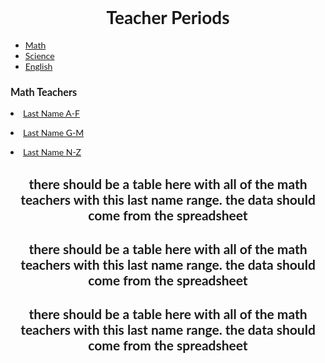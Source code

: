 <!DOCTYPE html>
<html>
<style>
body {font-family: "Lato", sans-serif;}

ul.tab {
    list-style-type: none;
    margin: 0;
    padding: 0;
    overflow: hidden;
    border: 1px solid #ccc;
    background-color: #f1f1f1;
}

/* Float the list items side by side */
ul.tab li {float: left;}

/* Style the links inside the list items */
ul.tab li a {
    display: inline-block;
    color: black;
    text-align: center;
    padding: 14px 16px;
    text-decoration: none;
    transition: 0.3s;
    font-size: 17px;
}

/* Change background color of links on hover */
ul.tab li a:hover {
    background-color: #ddd;
}

/* Create an active/current tablink class */
ul.tab li a:focus, .active {
    background-color: #ccc;
}

/* Style the tab content */
.tabcontent {
    display: none;
    padding: 6px 12px;
    border: 1px solid #ccc;
    border-top: none;
}
</style>
<div data-role = "page" id = "HomePage">
    <div data-role = "header">
    <center><h1> Teacher Periods </h1></center>
    </div>
<ul class="tab">
  <li><a href="javascript:void(0)" class="tablinks" onclick="openCity(event, 'Math')">Math</a></li>
  <li><a href="javascript:void(0)" class="tablinks" onclick="openCity(event, 'Science')">Science</a></li>
  <li><a href="javascript:void(0)" class="tablinks" onclick="openCity(event, 'English')">English</a></li>
</ul>

<div id="Math" class="tabcontent">
  <h3>Math Teachers</h3>
  <p><li><a href="#MathTeachersA-F"  onclick="location.reload()" id = "class">Last Name A-F</a></li></p> 
  <p><li><a href="#MathTeachersG-M"  onclick="location.reload()" id = "class">Last Name G-M</a></li></p> 
  <p><li><a href="#MathTeachersN-Z"  onclick="location.reload()" id = "class">Last Name N-Z</a></li></p> 
</div>
</div>
<!--------------attempt to make actual web page ------------------->
<div data-role = "page" id = "MathTeachersA-F">
    <div data-role = "header">
    <center><h2> there should be a table here with all of the math teachers with this last name range. the data should come from the spreadsheet </h2></center>
    </div>
    </div>
 <!----------------------hopefully this actually works------------------>
<div data-role = "page" id = "MathTeachersG-M">
    <div data-role = "header">
    <center><h2> there should be a table here with all of the math teachers with this last name range. the data should come from the spreadsheet </h2></center>
    </div>
    </div>
<!-------------page 2..........?------------->
<div data-role = "page" id = "MathTeachersN-Z">
    <div data-role = "header">
    <center><h2> there should be a table here with all of the math teachers with this last name range. the data should come from the spreadsheet </h2></center>
    </div>
    </div>



<!--------<div id="RiddleContact" class="tabcontent">
  <h3>Riddle's Schedule</h3>
  <p>Email: john_riddle@ipsd.org</p> 
  <p> open periods </p>
</div>

<div id="JohnsonContact" class="tabcontent">
  <h3>Johnson's Schedule</h3>
  <p>Email: natalie_johnson@ipsd.org</p> 
  <p> open periods </p>
</div>

<div id="TrantContact" class="tabcontent">
  <h3>Trant's Schedule</h3>
  <p>Email: firstname_trant@ipsd.org</p> 
  <p> open periods </p>
</div>

<div id="WhaleyContact" class="tabcontent">
  <h3>Whaley's Schedule</h3>
  <p>Email: christopher_whaley@ipsd.org</p> 
  <p> open periods </p>
</div>

<div id="Science" class="tabcontent">
  <h3>Science</h3>
  <p>list of science teachers</p> 
</div>

<div id="English" class="tabcontent">
  <h3>English</h3>
  <p>list of english teachers</p>
</div>
----------------->
<script>
function openCity(evt, cityName) {
    var i, tabcontent, tablinks;
    tabcontent = document.getElementsByClassName("tabcontent");
    for (i = 0; i < tabcontent.length; i++) {
        tabcontent[i].style.display = "none";
    }
    tablinks = document.getElementsByClassName("tablinks");
    for (i = 0; i < tablinks.length; i++) {
        tablinks[i].className = tablinks[i].className.replace(" active", "");
    }
    document.getElementById(cityName).style.display = "block";
    evt.currentTarget.className += " active";
}
</script>
</html> 


